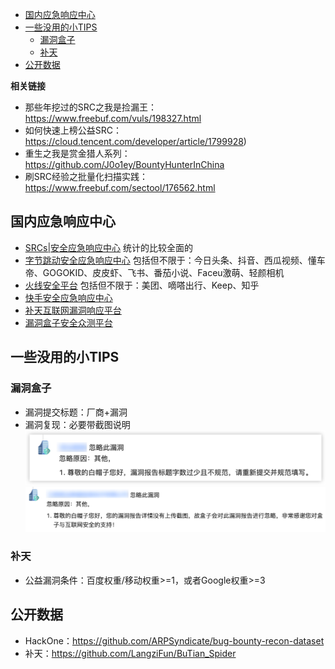 - [国内应急响应中心](#国内应急响应中心)
- [一些没用的小TIPS](#一些没用的小tips)
  - [漏洞盒子](#漏洞盒子)
  - [补天](#补天)
- [公开数据](#公开数据)

**相关链接**
- 那些年挖过的SRC之我是捡漏王：https://www.freebuf.com/vuls/198327.html
- 如何快速上榜公益SRC：https://cloud.tencent.com/developer/article/1799928)
- 重生之我是赏金猎人系列：https://github.com/J0o1ey/BountyHunterInChina
- 刷SRC经验之批量化扫描实践：https://www.freebuf.com/sectool/176562.html

## 国内应急响应中心

- [SRCs|安全应急响应中心](http://0xsafe.org/index.html) 统计的比较全面的
- [字节跳动安全应急响应中心](https://security.bytedance.com/) 包括但不限于：今日头条、抖音、西瓜视频、懂车帝、GOGOKID、皮皮虾、飞书、番茄小说、Faceu激萌、轻颜相机
- [火线安全平台](https://www.huoxian.cn/project/list) 包括但不限于：美团、嘀嗒出行、Keep、知乎
- [快手安全应急响应中心](https://security.kuaishou.com/)
- [补天互联网漏洞响应平台](https://www.butian.net/)
- [漏洞盒子安全众测平台](https://www.vulbox.com/)

## 一些没用的小TIPS

### 漏洞盒子
- 漏洞提交标题：厂商+漏洞
- 漏洞复现：必要带截图说明
![](../../@attachment/images/Security/Web安全/BugBounty_1661093530932.png)
![](../../@attachment/images/Security/Web安全/BugBounty_1661284525740.png)  

### 补天
- 公益漏洞条件：百度权重/移动权重>=1，或者Google权重>=3

## 公开数据
- HackOne：https://github.com/ARPSyndicate/bug-bounty-recon-dataset
- 补天：https://github.com/LangziFun/BuTian_Spider